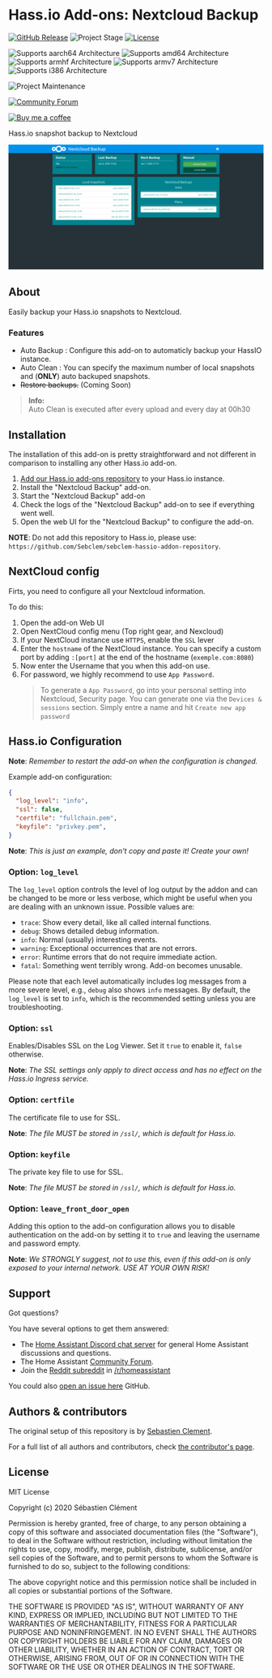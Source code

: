 # Hass.io Add-ons: Nextcloud Backup

[![GitHub Release][releases-shield]][releases]
![Project Stage][project-stage-shield]
[![License][license-shield]](LICENSE.md)

![Supports aarch64 Architecture][aarch64-shield]
![Supports amd64 Architecture][amd64-shield]
![Supports armhf Architecture][armhf-shield]
![Supports armv7 Architecture][armv7-shield]
![Supports i386 Architecture][i386-shield]

![Project Maintenance][maintenance-shield]

[![Community Forum][forum-shield]][forum]

[![Buy me a coffee][buymeacoffee-shield]][buymeacoffee]

Hass.io snapshot backup to Nextcloud

![Nextcloud Backup Screenshot](images/screenshot.png)

## About

Easily backup your Hass.io snapshots to Nextcloud.

### Features
- Auto Backup : Configure this add-on to automaticly backup your HassIO instance.
- Auto Clean : You can specify the maximum number of local snapshots and (__ONLY__) auto backuped snapshots.
- ~~Restore backups.~~ (Coming Soon)
> __Info:__<br>
> Auto Clean is executed after every upload and every day at 00h30

## Installation

The installation of this add-on is pretty straightforward and not different in
comparison to installing any other Hass.io add-on.

1. [Add our Hass.io add-ons repository][repository] to your Hass.io instance.
1. Install the "Nextcloud Backup" add-on.
1. Start the "Nextcloud Backup" add-on
1. Check the logs of the "Nextcloud Backup" add-on to see if everything went well.
1. Open the web UI for the "Nextcloud Backup" to configure the add-on.


**NOTE**: Do not add this repository to Hass.io, please use:
`https://github.com/Sebclem/sebclem-hassio-addon-repository`.


## NextCloud config

Firts, you need to configure all your Nextcloud information.

To do this:
1. Open the add-on Web UI
1. Open NextCloud config menu (Top right gear, and Nexcloud)
1. If your NextCloud instance use `HTTPS`, enable the `SSL` lever
1. Enter the `hostname` of the NextCloud instance. You can specify a custom port by adding `:[port]` at the end of the hostname (`exemple.com:8080`)
1. Now enter the Username that you when this add-on use.
1. For password, we highly recommend to use `App Password`.<br>
    >To generate a `App Password`, go into your personal setting into Nextcloud, Security page. You can generate one via the `Devices & sessions` section. Simply entre a name and hit `Create new app password`

## Hass.io Configuration

**Note**: _Remember to restart the add-on when the configuration is changed._

Example add-on configuration:

```json
{
  "log_level": "info",
  "ssl": false,
  "certfile": "fullchain.pem",
  "keyfile": "privkey.pem",
}
```

**Note**: _This is just an example, don't copy and paste it! Create your own!_

### Option: `log_level`

The `log_level` option controls the level of log output by the addon and can
be changed to be more or less verbose, which might be useful when you are
dealing with an unknown issue. Possible values are:

- `trace`: Show every detail, like all called internal functions.
- `debug`: Shows detailed debug information.
- `info`: Normal (usually) interesting events.
- `warning`: Exceptional occurrences that are not errors.
- `error`:  Runtime errors that do not require immediate action.
- `fatal`: Something went terribly wrong. Add-on becomes unusable.

Please note that each level automatically includes log messages from a
more severe level, e.g., `debug` also shows `info` messages. By default,
the `log_level` is set to `info`, which is the recommended setting unless
you are troubleshooting.

### Option: `ssl`

Enables/Disables SSL on the Log Viewer. Set it `true` to enable it,
`false` otherwise.

**Note**: _The SSL settings only apply to direct access and has no effect
on the Hass.io Ingress service._

### Option: `certfile`

The certificate file to use for SSL.

**Note**: _The file MUST be stored in `/ssl/`, which is default for Hass.io._

### Option: `keyfile`

The private key file to use for SSL.

**Note**: _The file MUST be stored in `/ssl/`, which is default for Hass.io._

### Option: `leave_front_door_open`

Adding this option to the add-on configuration allows you to disable
authentication on the add-on by setting it to `true` and leaving the
username and password empty.

**Note**: _We STRONGLY suggest, not to use this, even if this add-on is
only exposed to your internal network. USE AT YOUR OWN RISK!_


## Support

Got questions?

You have several options to get them answered:

- The [Home Assistant Discord chat server][discord-ha] for general Home
  Assistant discussions and questions.
- The Home Assistant [Community Forum][forum].
- Join the [Reddit subreddit][reddit] in [/r/homeassistant][reddit]

You could also [open an issue here][issue] GitHub.

<!-- ## Contributing

This is an active open-source project. We are always open to people who want to
use the code or contribute to it.

We have set up a separate document containing our
[contribution guidelines](CONTRIBUTING.md).

Thank you for being involved! :heart_eyes: -->

## Authors & contributors

The original setup of this repository is by [Sebastien Clement][Sebclem].

For a full list of all authors and contributors,
check [the contributor's page][contributors].


## License

MIT License

Copyright (c) 2020 Sébastien Clément

Permission is hereby granted, free of charge, to any person obtaining a copy
of this software and associated documentation files (the "Software"), to deal
in the Software without restriction, including without limitation the rights
to use, copy, modify, merge, publish, distribute, sublicense, and/or sell
copies of the Software, and to permit persons to whom the Software is
furnished to do so, subject to the following conditions:

The above copyright notice and this permission notice shall be included in all
copies or substantial portions of the Software.

THE SOFTWARE IS PROVIDED "AS IS", WITHOUT WARRANTY OF ANY KIND, EXPRESS OR
IMPLIED, INCLUDING BUT NOT LIMITED TO THE WARRANTIES OF MERCHANTABILITY,
FITNESS FOR A PARTICULAR PURPOSE AND NONINFRINGEMENT. IN NO EVENT SHALL THE
AUTHORS OR COPYRIGHT HOLDERS BE LIABLE FOR ANY CLAIM, DAMAGES OR OTHER
LIABILITY, WHETHER IN AN ACTION OF CONTRACT, TORT OR OTHERWISE, ARISING FROM,
OUT OF OR IN CONNECTION WITH THE SOFTWARE OR THE USE OR OTHER DEALINGS IN THE
SOFTWARE.

[aarch64-shield]: https://img.shields.io/badge/aarch64-yes-green.svg
[amd64-shield]: https://img.shields.io/badge/amd64-yes-green.svg
[armhf-shield]: https://img.shields.io/badge/armhf-yes-green.svg
[armv7-shield]: https://img.shields.io/badge/armv7-yes-green.svg
[buymeacoffee-shield]: https://www.buymeacoffee.com/assets/img/guidelines/download-assets-sm-2.svg
[buymeacoffee]: https://www.buymeacoffee.com/seb6596
[Sebclem]: https://github.com/Sebclem
[discord-ha]: https://discord.gg/c5DvZ4e
[forum-shield]: https://img.shields.io/badge/community-forum-brightgreen.svg
[forum]: https://community.home-assistant.io/
[i386-shield]: https://img.shields.io/badge/i386-yes-green.svg
[issue]: https://github.com/hassio-addons/addon-log-viewer/issues
[license-shield]: https://img.shields.io/github/license/Sebclem/hassio-nextcloud-backup.svg
[maintenance-shield]: https://img.shields.io/maintenance/yes/2020.svg
[project-stage-shield]: https://img.shields.io/badge/project%20stage-Beta-red.svg
[reddit]: https://reddit.com/r/homeassistant
[releases-shield]: https://img.shields.io/github/release/Sebclem/hassio-nextcloud-backup.svg?include_prereleases
[releases]: https://github.com/Sebclem/hassio-nextcloud-backup/releases
[repository]: https://github.com/Sebclem/sebclem-hassio-addon-repository
[contributors]: https://github.com/Sebclem/hassio-nextcloud-backup/graphs/contributors
[semver]: https://semver.org/spec/v2.0.0.htm
